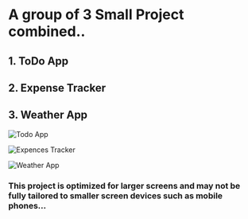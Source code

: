 <h1>A group of 3 Small Project combined..</h1>
<h2>1. ToDo App</h2>
<h2>2. Expense Tracker</h2>
<h2>3. Weather App</h2>

![Todo App](https://github.com/RohanPrasdGupta/Combined_Small_Project/assets/90445636/174f5680-7b4e-4131-a4d4-bfa0b2ecebb3)

![Expences Tracker](https://github.com/RohanPrasdGupta/Combined_Small_Project/assets/90445636/18a026c8-b7e4-45a6-950b-ce67af6b1df1)

![Weather App](https://github.com/RohanPrasdGupta/Combined_Small_Project/assets/90445636/1f1badb7-28fd-4f6e-b47b-5be83c0d2bcd)

<h3>This project is optimized for larger screens and may not be fully tailored to smaller screen devices such as mobile phones...</h3>
